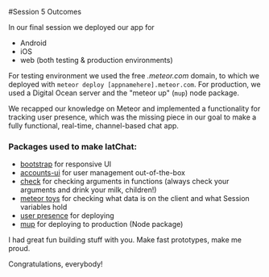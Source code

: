 #Session 5 Outcomes

In our final session we deployed our app for
 - Android
 - iOS
 - web (both testing & production environments)

For testing environment we used the free *.meteor.com* domain, to which we deployed with ``meteor deploy [appnamehere].meteor.com``. For production, we used a Digital Ocean server and the "meteor up" (``mup``) node package.

We recapped our knowledge on Meteor and implemented a functionality for tracking user presence, which was the missing piece in our goal to make a fully functional, real-time, channel-based chat app.


### Packages used to make latChat:

 * [bootstrap](https://atmospherejs.com/twbs/bootstrap) for responsive UI
 * [accounts-ui](https://atmospherejs.com/meteor/accounts-ui) for user management out-of-the-box
 * [check](https://atmospherejs.com/meteor/check) for checking arguments in functions (always check your arguments and drink your milk, children!)
 * [meteor toys](https://atmospherejs.com/meteortoys/allthings) for checking what data is on the client and what Session variables hold
 * [user presence](https://atmospherejs.com/tmeasday/presence) for deploying
 * [mup](https://github.com/arunoda/meteor-up) for deploying to production (Node package)

I had great fun building stuff with you.
Make fast prototypes, make me proud.

Congratulations, everybody!
